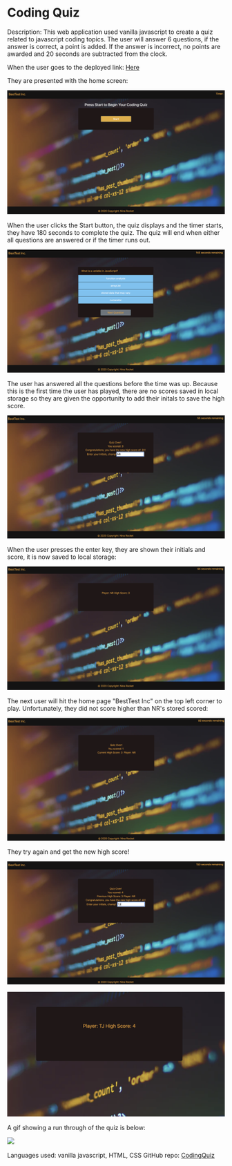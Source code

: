 # Coding Quiz 

Description: This web application used vanilla javascript to create a quiz related to javascript coding topics. The user will answer 6 questions, if the answer is correct, a point is added. If the answer is incorrect, no points are awarded and 20 seconds are subtracted from the clock. 

When the user goes to the deployed link: [Here](https://ninarocket.github.io/CodingQuiz/)

They are presented with the home screen:

![](/Assets/Homescreen.png)

When the user clicks the Start button, the quiz displays and the timer starts, they have 180 seconds to complete the quiz. The quiz will end when either all questions are answered or if the timer runs out.

![](/Assets/questions.png)

The user has answered all the questions before the time was up. Because this is the first time the user has played, there are no scores saved in local storage so they are given the opportunity to add their initals to save the high score.

![](/Assets/firstround.png)

When the user presses the enter key, they are shown their initials and score, it is now saved to local storage:

![](/Assets/initialssaved.png)

The next user will hit the home page "BestTest Inc" on the top left corner to play. Unfortunately, they did not score higher than NR's stored scored:

![](/Assets/nothighsorry.png)

They try again and get the new high score!

![](/Assets/newhighscore.png)

![](/Assets/savedlocal.png)

A gif showing a run through of the quiz is below:

![](/Assets/Coding%20Quiz.gif)

Languages used: vanilla javascript, HTML, CSS 
GitHub repo: [CodingQuiz](https://github.com/NinaRocket/CodingQuiz)